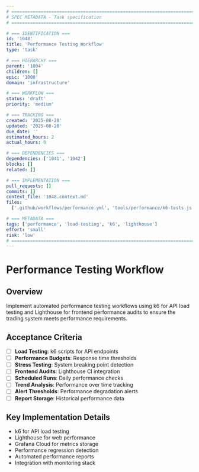 ```yaml
---
# ============================================================================
# SPEC METADATA - Task specification
# ============================================================================

# === IDENTIFICATION ===
id: '1048'
title: 'Performance Testing Workflow'
type: 'task'

# === HIERARCHY ===
parent: '1004'
children: []
epic: '1000'
domain: 'infrastructure'

# === WORKFLOW ===
status: 'draft'
priority: 'medium'

# === TRACKING ===
created: '2025-08-28'
updated: '2025-08-28'
due_date: ''
estimated_hours: 2
actual_hours: 0

# === DEPENDENCIES ===
dependencies: ['1041', '1042']
blocks: []
related: []

# === IMPLEMENTATION ===
pull_requests: []
commits: []
context_file: '1048.context.md'
files:
  ['.github/workflows/performance.yml', 'tools/performance/k6-tests.js', 'lighthouse.config.js']

# === METADATA ===
tags: ['performance', 'load-testing', 'k6', 'lighthouse']
effort: 'small'
risk: 'low'
# ============================================================================
---
```


# Performance Testing Workflow

## Overview

Implement automated performance testing workflows using k6 for API load testing and Lighthouse for frontend performance audits to ensure the trading system meets performance requirements.

## Acceptance Criteria

- [ ] **Load Testing**: k6 scripts for API endpoints
- [ ] **Performance Budgets**: Response time thresholds
- [ ] **Stress Testing**: System breaking point detection
- [ ] **Frontend Audits**: Lighthouse CI integration
- [ ] **Scheduled Runs**: Daily performance checks
- [ ] **Trend Analysis**: Performance over time tracking
- [ ] **Alert Thresholds**: Performance degradation alerts
- [ ] **Report Storage**: Historical performance data

## Key Implementation Details

- k6 for API load testing
- Lighthouse for web performance
- Grafana Cloud for metrics storage
- Performance regression detection
- Automated performance reports
- Integration with monitoring stack
